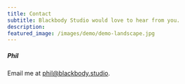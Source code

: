 ```yaml
---
title: Contact
subtitle: Blackbody Studio would love to hear from you.
description:
featured_image: /images/demo/demo-landscape.jpg
---
```


<!-- {% include contact-form.html %} -->

##### Phil
Email me at <a href="mailto:phil@blackbody.studio">phil@blackbody.studio</a>.